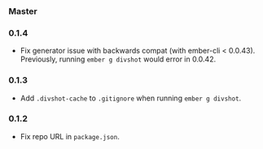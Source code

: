 ### Master

### 0.1.4

* Fix generator issue with backwards compat (with ember-cli < 0.0.43). Previously, running `ember g divshot`
  would error in 0.0.42.

### 0.1.3

* Add `.divshot-cache` to `.gitignore` when running `ember g divshot`.

### 0.1.2

* Fix repo URL in `package.json`.

